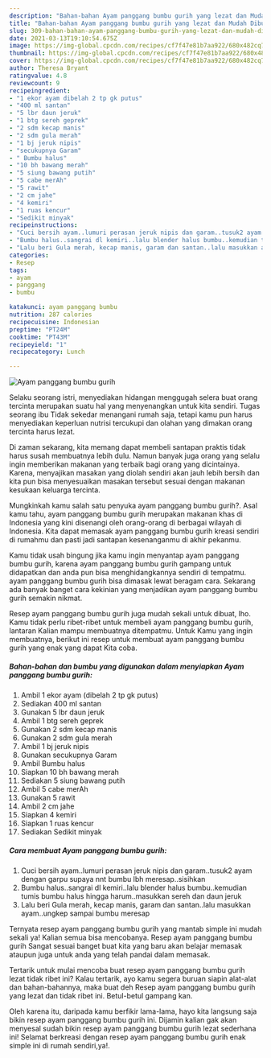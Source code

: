 ```yaml
---
description: "Bahan-bahan Ayam panggang bumbu gurih yang lezat dan Mudah Dibuat"
title: "Bahan-bahan Ayam panggang bumbu gurih yang lezat dan Mudah Dibuat"
slug: 309-bahan-bahan-ayam-panggang-bumbu-gurih-yang-lezat-dan-mudah-dibuat
date: 2021-03-13T19:10:54.675Z
image: https://img-global.cpcdn.com/recipes/cf7f47e81b7aa922/680x482cq70/ayam-panggang-bumbu-gurih-foto-resep-utama.jpg
thumbnail: https://img-global.cpcdn.com/recipes/cf7f47e81b7aa922/680x482cq70/ayam-panggang-bumbu-gurih-foto-resep-utama.jpg
cover: https://img-global.cpcdn.com/recipes/cf7f47e81b7aa922/680x482cq70/ayam-panggang-bumbu-gurih-foto-resep-utama.jpg
author: Theresa Bryant
ratingvalue: 4.8
reviewcount: 9
recipeingredient:
- "1 ekor ayam dibelah 2 tp gk putus"
- "400 ml santan"
- "5 lbr daun jeruk"
- "1 btg sereh geprek"
- "2 sdm kecap manis"
- "2 sdm gula merah"
- "1 bj jeruk nipis"
- "secukupnya Garam"
- " Bumbu halus"
- "10 bh bawang merah"
- "5 siung bawang putih"
- "5 cabe merAh"
- "5 rawit"
- "2 cm jahe"
- "4 kemiri"
- "1 ruas kencur"
- "Sedikit minyak"
recipeinstructions:
- "Cuci bersih ayam..lumuri perasan jeruk nipis dan garam..tusuk2 ayam dengan garpu supaya nnt bumbu lbh meresap..sisihkan"
- "Bumbu halus..sangrai dl kemiri..lalu blender halus bumbu..kemudian tumis bumbu halus hingga harum..masukkan sereh dan daun jeruk"
- "Lalu beri Gula merah, kecap manis, garam dan santan..lalu masukkan ayam..ungkep sampai bumbu meresap"
categories:
- Resep
tags:
- ayam
- panggang
- bumbu

katakunci: ayam panggang bumbu 
nutrition: 287 calories
recipecuisine: Indonesian
preptime: "PT24M"
cooktime: "PT43M"
recipeyield: "1"
recipecategory: Lunch

---
```



![Ayam panggang bumbu gurih](https://img-global.cpcdn.com/recipes/cf7f47e81b7aa922/680x482cq70/ayam-panggang-bumbu-gurih-foto-resep-utama.jpg)

Selaku seorang istri, menyediakan hidangan menggugah selera buat orang tercinta merupakan suatu hal yang menyenangkan untuk kita sendiri. Tugas seorang ibu Tidak sekedar menangani rumah saja, tetapi kamu pun harus menyediakan keperluan nutrisi tercukupi dan olahan yang dimakan orang tercinta harus lezat.

Di zaman  sekarang, kita memang dapat membeli santapan praktis tidak harus susah membuatnya lebih dulu. Namun banyak juga orang yang selalu ingin memberikan makanan yang terbaik bagi orang yang dicintainya. Karena, menyajikan masakan yang diolah sendiri akan jauh lebih bersih dan kita pun bisa menyesuaikan masakan tersebut sesuai dengan makanan kesukaan keluarga tercinta. 



Mungkinkah kamu salah satu penyuka ayam panggang bumbu gurih?. Asal kamu tahu, ayam panggang bumbu gurih merupakan makanan khas di Indonesia yang kini disenangi oleh orang-orang di berbagai wilayah di Indonesia. Kita dapat memasak ayam panggang bumbu gurih kreasi sendiri di rumahmu dan pasti jadi santapan kesenanganmu di akhir pekanmu.

Kamu tidak usah bingung jika kamu ingin menyantap ayam panggang bumbu gurih, karena ayam panggang bumbu gurih gampang untuk didapatkan dan anda pun bisa menghidangkannya sendiri di tempatmu. ayam panggang bumbu gurih bisa dimasak lewat beragam cara. Sekarang ada banyak banget cara kekinian yang menjadikan ayam panggang bumbu gurih semakin nikmat.

Resep ayam panggang bumbu gurih juga mudah sekali untuk dibuat, lho. Kamu tidak perlu ribet-ribet untuk membeli ayam panggang bumbu gurih, lantaran Kalian mampu membuatnya ditempatmu. Untuk Kamu yang ingin membuatnya, berikut ini resep untuk membuat ayam panggang bumbu gurih yang enak yang dapat Kita coba.

<!--inarticleads1-->

##### Bahan-bahan dan bumbu yang digunakan dalam menyiapkan Ayam panggang bumbu gurih:

1. Ambil 1 ekor ayam (dibelah 2 tp gk putus)
1. Sediakan 400 ml santan
1. Gunakan 5 lbr daun jeruk
1. Ambil 1 btg sereh geprek
1. Gunakan 2 sdm kecap manis
1. Gunakan 2 sdm gula merah
1. Ambil 1 bj jeruk nipis
1. Gunakan secukupnya Garam
1. Ambil  Bumbu halus
1. Siapkan 10 bh bawang merah
1. Sediakan 5 siung bawang putih
1. Ambil 5 cabe merAh
1. Gunakan 5 rawit
1. Ambil 2 cm jahe
1. Siapkan 4 kemiri
1. Siapkan 1 ruas kencur
1. Sediakan Sedikit minyak




<!--inarticleads2-->

##### Cara membuat Ayam panggang bumbu gurih:

1. Cuci bersih ayam..lumuri perasan jeruk nipis dan garam..tusuk2 ayam dengan garpu supaya nnt bumbu lbh meresap..sisihkan
1. Bumbu halus..sangrai dl kemiri..lalu blender halus bumbu..kemudian tumis bumbu halus hingga harum..masukkan sereh dan daun jeruk
1. Lalu beri Gula merah, kecap manis, garam dan santan..lalu masukkan ayam..ungkep sampai bumbu meresap




Ternyata resep ayam panggang bumbu gurih yang mantab simple ini mudah sekali ya! Kalian semua bisa mencobanya. Resep ayam panggang bumbu gurih Sangat sesuai banget buat kita yang baru akan belajar memasak ataupun juga untuk anda yang telah pandai dalam memasak.

Tertarik untuk mulai mencoba buat resep ayam panggang bumbu gurih lezat tidak ribet ini? Kalau tertarik, ayo kamu segera buruan siapin alat-alat dan bahan-bahannya, maka buat deh Resep ayam panggang bumbu gurih yang lezat dan tidak ribet ini. Betul-betul gampang kan. 

Oleh karena itu, daripada kamu berfikir lama-lama, hayo kita langsung saja bikin resep ayam panggang bumbu gurih ini. Dijamin kalian gak akan menyesal sudah bikin resep ayam panggang bumbu gurih lezat sederhana ini! Selamat berkreasi dengan resep ayam panggang bumbu gurih enak simple ini di rumah sendiri,ya!.

